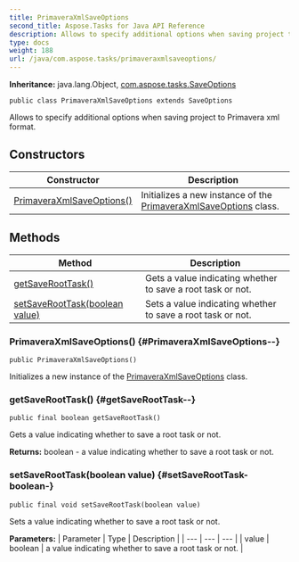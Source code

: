 ```yaml
---
title: PrimaveraXmlSaveOptions
second_title: Aspose.Tasks for Java API Reference
description: Allows to specify additional options when saving project to Primavera xml format.
type: docs
weight: 188
url: /java/com.aspose.tasks/primaveraxmlsaveoptions/
---
```


**Inheritance:**
java.lang.Object, [com.aspose.tasks.SaveOptions](../../com.aspose.tasks/saveoptions)
```
public class PrimaveraXmlSaveOptions extends SaveOptions
```

Allows to specify additional options when saving project to Primavera xml format.
## Constructors

| Constructor | Description |
| --- | --- |
| [PrimaveraXmlSaveOptions()](#PrimaveraXmlSaveOptions--) | Initializes a new instance of the [PrimaveraXmlSaveOptions](../../com.aspose.tasks/primaveraxmlsaveoptions) class. |
## Methods

| Method | Description |
| --- | --- |
| [getSaveRootTask()](#getSaveRootTask--) | Gets a value indicating whether to save a root task or not. |
| [setSaveRootTask(boolean value)](#setSaveRootTask-boolean-) | Sets a value indicating whether to save a root task or not. |
### PrimaveraXmlSaveOptions() {#PrimaveraXmlSaveOptions--}
```
public PrimaveraXmlSaveOptions()
```


Initializes a new instance of the [PrimaveraXmlSaveOptions](../../com.aspose.tasks/primaveraxmlsaveoptions) class.

### getSaveRootTask() {#getSaveRootTask--}
```
public final boolean getSaveRootTask()
```


Gets a value indicating whether to save a root task or not.

**Returns:**
boolean - a value indicating whether to save a root task or not.
### setSaveRootTask(boolean value) {#setSaveRootTask-boolean-}
```
public final void setSaveRootTask(boolean value)
```


Sets a value indicating whether to save a root task or not.

**Parameters:**
| Parameter | Type | Description |
| --- | --- | --- |
| value | boolean | a value indicating whether to save a root task or not. |

